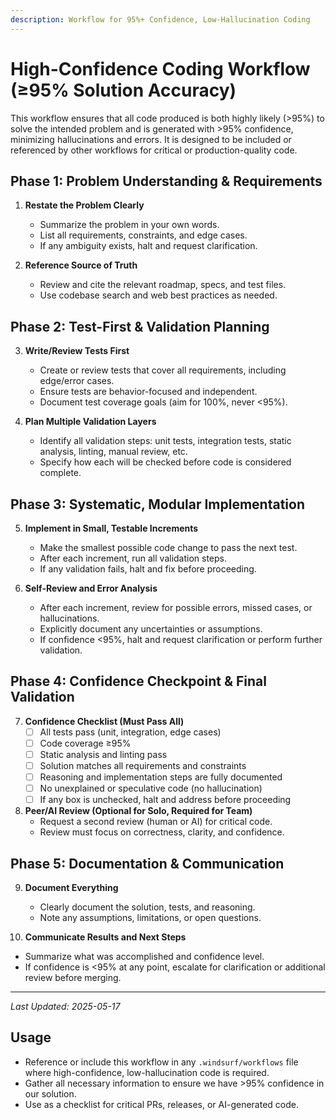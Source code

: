 ```yaml
---
description: Workflow for 95%+ Confidence, Low-Hallucination Coding
---
```


# High-Confidence Coding Workflow (≥95% Solution Accuracy)

This workflow ensures that all code produced is both highly likely (>95%) to solve the intended problem and is generated with >95% confidence, minimizing hallucinations and errors. It is designed to be included or referenced by other workflows for critical or production-quality code.

## Phase 1: Problem Understanding & Requirements

1. **Restate the Problem Clearly**
   - Summarize the problem in your own words.
   - List all requirements, constraints, and edge cases.
   - If any ambiguity exists, halt and request clarification.

2. **Reference Source of Truth**
   - Review and cite the relevant roadmap, specs, and test files.
   - Use codebase search and web best practices as needed.

## Phase 2: Test-First & Validation Planning

3. **Write/Review Tests First**
   - Create or review tests that cover all requirements, including edge/error cases.
   - Ensure tests are behavior-focused and independent.
   - Document test coverage goals (aim for 100%, never <95%).

4. **Plan Multiple Validation Layers**
   - Identify all validation steps: unit tests, integration tests, static analysis, linting, manual review, etc.
   - Specify how each will be checked before code is considered complete.

## Phase 3: Systematic, Modular Implementation

5. **Implement in Small, Testable Increments**
   - Make the smallest possible code change to pass the next test.
   - After each increment, run all validation steps.
   - If any validation fails, halt and fix before proceeding.

6. **Self-Review and Error Analysis**
   - After each increment, review for possible errors, missed cases, or hallucinations.
   - Explicitly document any uncertainties or assumptions.
   - If confidence <95%, halt and request clarification or perform further validation.

## Phase 4: Confidence Checkpoint & Final Validation

7. **Confidence Checklist (Must Pass All)**
   - [ ] All tests pass (unit, integration, edge cases)
   - [ ] Code coverage ≥95%
   - [ ] Static analysis and linting pass
   - [ ] Solution matches all requirements and constraints
   - [ ] Reasoning and implementation steps are fully documented
   - [ ] No unexplained or speculative code (no hallucination)
   - [ ] If any box is unchecked, halt and address before proceeding

8. **Peer/AI Review (Optional for Solo, Required for Team)**
   - Request a second review (human or AI) for critical code.
   - Review must focus on correctness, clarity, and confidence.

## Phase 5: Documentation & Communication

9. **Document Everything**
   - Clearly document the solution, tests, and reasoning.
   - Note any assumptions, limitations, or open questions.

10. **Communicate Results and Next Steps**
   - Summarize what was accomplished and confidence level.
   - If confidence is <95% at any point, escalate for clarification or additional review before merging.

---
*Last Updated: 2025-05-17*

## Usage
- Reference or include this workflow in any `.windsurf/workflows` file where high-confidence, low-hallucination code is required.
- Gather all necessary information to ensure we have >95% confidence in our solution.
- Use as a checklist for critical PRs, releases, or AI-generated code.